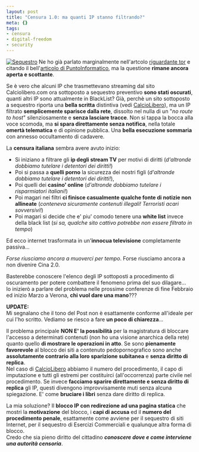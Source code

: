 ```yaml
--- 
layout: post
title: "Censura 1.0: ma quanti IP stanno filtrando?"
meta: {}
tags: 
- censura
- digital-freedom
- security
---
```

[![Sequestro](/download/thumb-20060212_gdf.jpg)](/download/20060212_gdf.jpg)
Ne ho già parlato marginalmente nell'artcolo [riguardante tor](/tor/) e citando il bell'[articolo di PuntoInformatico](http://punto-informatico.it/p.asp?i=57671&r=PI), ma la questione **rimane ancora aperta e scottante**.  

Se è vero che alcuni IP che trasmettevano streaming dal sito Calciolibero.com ora sottoposto a sequestro preventivo **sono stati oscurati**, quanti altri IP sono attualmente in BlackList?
Già, perchè un sito sottoposto a sequestro riporta una **bella scritta** distintiva (vedi [CalcioLibero](http://www.calciolibero.com)), ma un IP filtrato **semplicemente sparisce dalla rete**, dissolto nel nulla di un "*no route to host*" silenziosamente e **senza lasciare tracce**. Non si tappa la bocca alla voce scomoda, ma **si spara direttamente senza notifica**, nella totale **omertà telematica** e di opinione pubblica. Una **bella esecuzione sommaria** con annesso occultamento di cadavere.

La **censura italiana** sembra avere avuto inizio: 

* Si iniziano a filtrare gli **ip degli stream TV** per motivi di diritti (*d'altronde dobbiamo tutelare i detentori dei diritti!*)  
* Poi si passa a **quelli porno** la sicurezza dei nostri figli (*d'altronde dobbiamo tutelare i detentori dei diritti!*),
* Poi quelli dei **casino' online** (*d'altronde dobbiamo tutelare i risparmiatori italiani!*)
* Poi magari nei filtri **ci finisce casualmente qualche fonte di notizie non allineate** (*conteneva sicuramente contenuti illegali! Terroristi acari sovversivi!*)
* Poi magari si decide che e' piu' comodo tenere una **white list** invece della black list (*si sa, qualche sito cattivo potrebbe non essere filtrato in tempo*)

Ed ecco internet trasformata in un'**innocua televisione** completamente passiva...  

_Forse riusciamo ancora a muoverci per tempo_. Forse riusciamo ancora a non divenire Cina 2.0.  

Basterebbe conoscere l'elenco degli IP sottoposti a procedimento di oscuramento per potere combattere il fenomeno prima del suo dilagare...  
Io inizierò a parlare del problema nelle prossime conferenze di fine Febbraio ed inizio Marzo a Verona, **chi vuol dare una mano**???

**UPDATE:**  
Mi segnalano che il tono del Post non è esattamente conforme all'ideale per cui l'ho scritto. Vediamo se riesco a fare **un poco di chiarezza**...  

Il problema principale **NON E' la possibilità** per la magistratura di bloccare l'accesso a determinati contenuti (non ho una visione anarchica della rete) quanto quello **di mostrare le operazioni in atto**. Se sono **pienamente favorevole** al blocco dei siti a contenuto pedopornografico sono anche **assolutamente contrario alla loro sparizione subitanea** e **senza diritto di replica**.  
Nel caso di [CalcioLibero](http://www.calciolibero.com) abbiamo il numero del procedimento, il capo di imputazione e tutti gli estremi per costituirci (all'occorrenza) parte civile nel procedimento. Se invece **facciamo sparire direttamente e senza diritto di replica** gli IP, questi divengono improvvisamente muti senza alcuna spiegazione. E' come **bruciare i libri** senza dare diritto di replica.  

La mia soluzione? Il **blocco IP con redirezione ad una pagina statica** che mostri la **motivazione** del blocco, i **capi di accusa** ed il **numero del procedimento penale**, esattamente come avviene per il sequestro di siti Internet, per il sequestro di Esercizi Commerciali e qualunque altra forma di blocco.  
Credo che sia pieno diritto del cittadino _**conoscere dove e come interviene una autorità censoria**_. 
